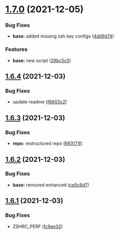 # [1.7.0](https://github.com/umgbhalla/dotstow/compare/v1.6.4...v1.7.0) (2021-12-05)


### Bug Fixes

* **base:** added missing zsh key configs ([4dd9d74](https://github.com/umgbhalla/dotstow/commit/4dd9d74d7b77218517e086121b070cb6198d4ecc))


### Features

* **base:** new script ([29bc5c5](https://github.com/umgbhalla/dotstow/commit/29bc5c5801b767bd8890e47f87be4ec4d58f2598))



## [1.6.4](https://github.com/umgbhalla/dotstow/compare/v1.6.3...v1.6.4) (2021-12-03)


### Bug Fixes

* update readme ([f6603c2](https://github.com/umgbhalla/dotstow/commit/f6603c2f00330a43e941e19889179aa135dd11f5))



## [1.6.3](https://github.com/umgbhalla/dotstow/compare/v1.6.2...v1.6.3) (2021-12-03)


### Bug Fixes

* **repo:** restructured repo ([693171f](https://github.com/umgbhalla/dotstow/commit/693171fb7feb5c35439b3aed86e64101ec37caa9))



## [1.6.2](https://github.com/umgbhalla/dotstow/compare/v1.6.1...v1.6.2) (2021-12-03)


### Bug Fixes

* **base:** removed enhanced ([ce5c6d7](https://github.com/umgbhalla/dotstow/commit/ce5c6d73be59693f04c4400dda53253ecc7b2cac))



## [1.6.1](https://github.com/umgbhalla/dotstow/compare/v1.6.0...v1.6.1) (2021-12-03)


### Bug Fixes

* ZSHRC_PERF ([fc9ee32](https://github.com/umgbhalla/dotstow/commit/fc9ee3219771c410bc050e66cc9190cdf74601ed))



